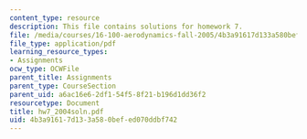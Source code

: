 ```yaml
---
content_type: resource
description: This file contains solutions for homework 7.
file: /media/courses/16-100-aerodynamics-fall-2005/4b3a91617d133a580befed070ddbf742_hw7_2004soln.pdf
file_type: application/pdf
learning_resource_types:
- Assignments
ocw_type: OCWFile
parent_title: Assignments
parent_type: CourseSection
parent_uid: a6ac16e6-2df1-54f5-8f21-b196d1dd36f2
resourcetype: Document
title: hw7_2004soln.pdf
uid: 4b3a9161-7d13-3a58-0bef-ed070ddbf742
---
```

